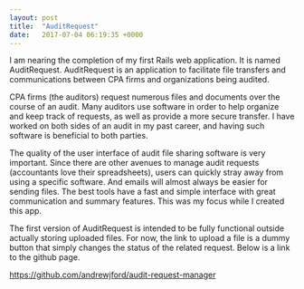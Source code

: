 ```yaml
---
layout: post
title:  "AuditRequest"
date:   2017-07-04 06:19:35 +0000
---
```



I am nearing the completion of my first Rails web application. It is named AuditRequest. AuditRequest is an application to facilitate file transfers and communications between CPA firms and organizations being audited.

CPA firms (the auditors) request numerous files and documents over the course of an audit. Many auditors use software in order to help organize and keep track of requests, as well as provide a more secure transfer. I have worked on both sides of an audit in my past career, and having such software is beneficial to both parties.

The quality of the user interface of audit file sharing software is very important. Since there are other avenues to manage audit requests (accountants love their spreadsheets), users can quickly stray away from using a specific software. And emails will almost always be easier for sending files. The best tools have a fast and simple interface with great communication and summary features. This was my focus while I created this app. 

The first version of AuditRequest is intended to be fully functional outside actually storing uploaded files. For now, the link to upload a file is a dummy button that simply changes the status of the related request. Below is a link to the github page.

https://github.com/andrewjford/audit-request-manager

